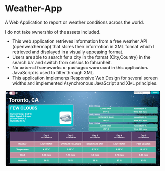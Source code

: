 # Weather-App
A Web Application to report on weather conditions across the world.

I do not take ownership of the assets included.

<ul>
  <li>
This web application retrieves information from a free weather API (openweathermap) that stores their information in XML format which I retrieved and displayed in a visually appeasing format.
  </li>
  <li>
Users are able to search for a city in the format (City,Country) in the search bar and switch from celsius to fahranheit.
  </li>
  <li>
No external frameworks or packages were used in this application. JavaScript is used to filter through XML.
  </li>
  <li>
This application implements Responsive Web Design for several screen widths and implemented Asynchronous JavaScript and XML principles.
  </li>
</ul>

![alt text](https://github.com/tonyshaocs/Weather-App/blob/master/Example.png)


